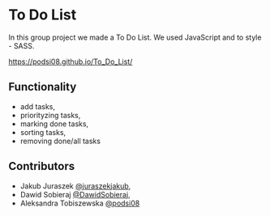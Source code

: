 # To Do List
In this group project we made a To Do List. We used JavaScript and to style - SASS.

https://podsi08.github.io/To_Do_List/

## Functionality
- add tasks,
- priorityzing tasks,
- marking done tasks,
- sorting tasks,
- removing done/all tasks

## Contributors
- Jakub Juraszek [@juraszekjakub](https://github.com/juraszekjakub),
- Dawid Sobieraj [@DawidSobieraj](https://github.com/DawidSobieraj),
- Aleksandra Tobiszewska [@podsi08](https://github.com/podsi08)
